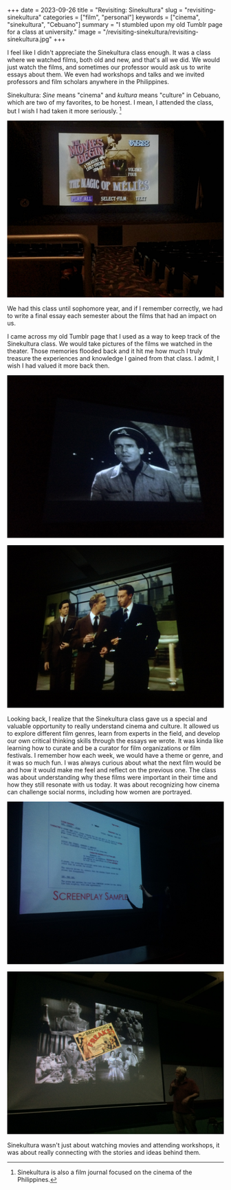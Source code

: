 +++
date = 2023-09-26
title = "Revisiting: Sinekultura"
slug = "revisiting-sinekultura"
categories = ["film", "personal"]
keywords = ["cinema", "sinekultura", "Cebuano"]
summary = "I stumbled upon my old Tumblr page for a class at university."
image = "/revisiting-sinekultura/revisiting-sinekultura.jpg"
+++


I feel like I didn't appreciate the Sinekultura class enough. It was a class where we watched films, both old and new, and that's all we did. We would just watch the films, and sometimes our professor would ask us to write essays about them. We even had workshops and talks and we invited professors and film scholars anywhere in the Philippines.

Sinekultura: *Sine* means "cinema" and *kultura* means "culture" in Cebuano, which are two of my favorites, to be honest. I mean, I attended the class, but I wish I had taken it more seriously. [^1]

![The Movies Begin, A Treasury of Early Cinema 1894-1914 (Video Series) (1994)](sinekultura1.jpg "The Movies Begin, A Treasury of Early Cinema 1894-1914 (Video Series) (1994)")

We had this class until sophomore year, and if I remember correctly, we had to write a final essay each semester about the films that had an impact on us.

I came across my old Tumblr page that I used as a way to keep track of the Sinekultura class. We would take pictures of the films we watched in the theater. Those memories flooded back and it hit me how much I truly treasure the experiences and knowledge I gained from that class. I admit, I wish I had valued it more back then.

![Bicycle Thieves by Vittorio De Sica (1948)](sinekultura3.jpg "A scene from Bicycle Thieves by Vittorio De Sica (1948)")

![Rope by Alfred Hitchcock (1948)](sinekultura4.jpg "A scene from Rope by Alfred Hitchcock (1948)")

Looking back, I realize that the Sinekultura class gave us a special and valuable opportunity to really understand cinema and culture. It allowed us to explore different film genres, learn from experts in the field, and develop our own critical thinking skills through the essays we wrote. It was kinda like learning how to curate and be a curator for film organizations or film festivals. I remember how each week, we would have a theme or genre, and it was so much fun. I was always curious about what the next film would be and how it would make me feel and reflect on the previous one. The class was about understanding why these films were important in their time and how they still resonate with us today. It was about recognizing how cinema can challenge social norms, including how women are portrayed.

![Screenwriting workshop](screenwriting-workshop.jpg "Screenwriting workshop")

![Jay Lind on History of Horror Films](jay-lind-workshop.jpg "Jay Lind on History of Horror Films")

Sinekultura wasn't just about watching movies and attending workshops, it was about really connecting with the stories and ideas behind them.



[^1]: Sinekultura is also a film journal focused on the cinema of the Philippines.